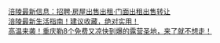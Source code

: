   
[涪陵最新信息：招聘·房屋出售出租·门面出租出售转让](http://www.dianyue.me/archives/625/1x2pt42d0re04czu/)  
[涪陵最新生活指南！建议收藏，绝对实用！](http://www.dianyue.me/archives/885/id2k92nr1z37hxm0/)  
[高温来袭！重庆勒8个免费又凉快到爆的露营圣地，来了就不想走！](http://www.dianyue.me/archives/870/pybkg58yn6w2hrja/)